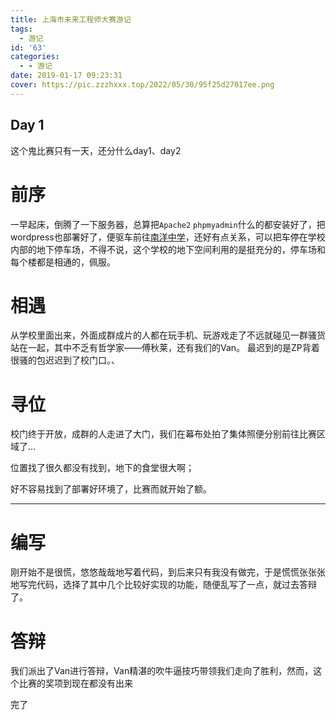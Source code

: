 ```yaml
---
title: 上海市未来工程师大赛游记
tags:
  - 游记
id: '63'
categories:
  - - 游记
date: 2019-01-17 09:23:31
cover: https://pic.zzzhxxx.top/2022/05/30/95f25d27017ee.png
---
```


## Day 1

这个鬼比赛只有一天，还分什么day1、day2

# 前序

一早起床，倒腾了一下服务器，总算把`Apache2` `phpmyadmin`什么的都安装好了，把wordpress也部署好了，便驱车前往[南洋中学](http://www.nygz.xhedu.sh.cn/po/ "南洋中学")，还好有点关系，可以把车停在学校内部的地下停车场，不得不说，这个学校的地下空间利用的是挺充分的，停车场和每个楼都是相通的，佩服。

# 相遇

从学校里面出来，外面成群成片的人都在玩手机、玩游戏走了不远就碰见一群骚货站在一起，其中不乏有哲学家——傅秋莱，还有我们的Van。 最迟到的是ZP背着很骚的包迟迟到了校门口。、

# 寻位

校门终于开放，成群的人走进了大门，我们在幕布处拍了集体照便分别前往比赛区域了...

位置找了很久都没有找到，地下的食堂很大啊；

好不容易找到了部署好环境了，比赛而就开始了额。

* * *

# 编写

刚开始不是很慌，悠悠哉哉地写着代码，到后来只有我没有做完，于是慌慌张张张地写完代码，选择了其中几个比较好实现的功能，随便乱写了一点，就过去答辩了。

# 答辩

我们派出了Van进行答辩，Van精湛的吹牛逼技巧带领我们走向了胜利，然而，这个比赛的奖项到现在都没有出来

完了